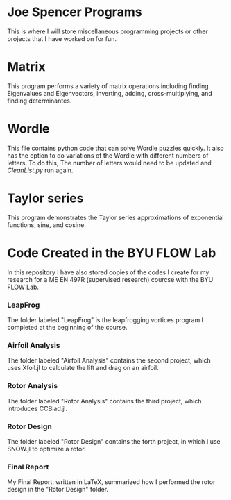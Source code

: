 # Joe Spencer Programs

This is where I will store miscellaneous programming projects or other projects that I have worked on for fun.

# Matrix
This program performs a variety of matrix operations including finding Eigenvalues and Eigenvectors, inverting, adding, cross-multiplying, and finding determinantes.

# Wordle
This file contains python code that can solve Wordle puzzles quickly. It also has the option to do variations of the Wordle with different numbers of letters. To do this, The number of letters would need to be updated and *CleanList.py* run again.

# Taylor series
This program demonstrates the Taylor series approximations of exponential functions, sine, and cosine.

# Code Created in the BYU FLOW Lab
In this repository I have also stored copies of the codes I create for my research for a ME EN 497R (supervised research) courcse with the BYU FLOW Lab.

### LeapFrog
The folder labeled "LeapFrog" is the leapfrogging vortices program I completed at the beginning of the course.

### Airfoil Analysis
The folder labeled "Airfoil Analysis" contains the second project, which uses Xfoil.jl to calculate the lift and drag on an airfoil.

### Rotor Analysis
The folder labeled "Rotor Analysis" contains the third project, which introduces CCBlad.jl.

### Rotor Design
The folder labeled "Rotor Design" contains the forth project, in which I use SNOW.jl to optimize a rotor.

### Final Report
My Final Report, written in LaTeX, summarized how I performed the rotor design in the "Rotor Design" folder.
